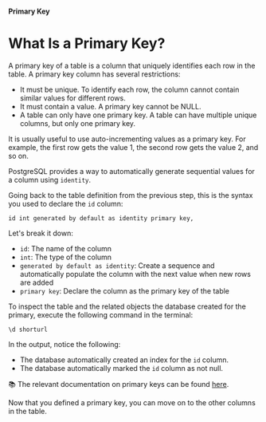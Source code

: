 #### Primary Key

What Is a Primary Key?
======================

A primary key of a table is a column that uniquely identifies each row in the table. A primary key column has several restrictions:

-   It must be unique. To identify each row, the column cannot contain similar values for different rows.
-   It must contain a value. A primary key cannot be NULL.
-   A table can only have one primary key. A table can have multiple unique columns, but only one primary key.

It is usually useful to use auto-incrementing values as a primary key. For example, the first row gets the value 1, the second row gets the value 2, and so on.

PostgreSQL provides a way to automatically generate sequential values for a column using `identity`.

Going back to the table definition from the previous step, this is the syntax you used to declare the `id` column:

```
id int generated by default as identity primary key,
```

Let's break it down:

-   `id`: The name of the column
-   `int`: The type of the column
-   `generated by default as identity`: Create a sequence and automatically populate the column with the next value when new rows are added
-   `primary key`: Declare the column as the primary key of the table

To inspect the table and the related objects the database created for the primary, execute the following command in the terminal:

```
\d shorturl
```

In the output, notice the following:

-   The database automatically created an index for the `id` column.
-   The database automatically marked the `id` column as not null.

📚 The relevant documentation on primary keys can be found [here](https://www.postgresql.org/docs/13/ddl-constraints.html#DDL-CONSTRAINTS-PRIMARY-KEYS).

Now that you defined a primary key, you can move on to the other columns in the table.